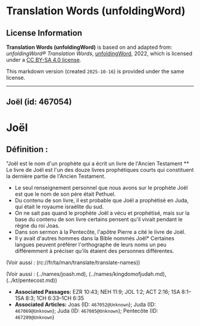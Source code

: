 # Translation Words (unfoldingWord)

## License Information

**Translation Words (unfoldingWord)** is based on and adapted from: _unfoldingWord® Translation Words_, [unfoldingWord](https://unfoldingword.org/utw), 2022, which is licensed under a [CC BY-SA 4.0 license](https://creativecommons.org/licenses/by-sa/4.0/legalcode.en).

This markdown version (created `2025-10-16`) is provided under the same license.



--------------------------------

## Joël (id: 467054)

Joël
====

Définition :
------------

"Joël est le nom d'un prophète qui a écrit un livre de l'Ancien Testament \*\* Le livre de Joël est l'un des douze livres prophétiques courts qui constituent la dernière partie de l'Ancien Testament.

* Le seul renseignement personnel que nous avons sur le prophète Joël est que le nom de son père était Pethuel.
* Du contenu de son livre, il est probable que Joël a prophétisé en Juda, qui était le royaume israélite du sud.
* On ne sait pas quand le prophète Joël a vécu et prophétisé, mais sur la base du contenu de son livre certains pensent qu'il vivait pendant le règne du roi Joas.
* Dans son sermon à la Pentecôte, l'apôtre Pierre a cité le livre de Joël.
* Il y avait d'autres hommes dans la Bible nommés Joël\* Certaines langues peuvent préférer l'orthographe de leurs noms un peu différemment à préciser qu'ils étaient des personnes différentes.

(Voir aussi : (rc://fr/ta/man/translate/translate\-names))

(Voir aussi : (../names/joash.md), (../names/kingdomofjudah.md), (../kt/pentecost.md))

* **Associated Passages:** EZR 10:43; NEH 11:9; JOL 1:2; ACT 2:16; 1SA 8:1–1SA 8:3; 1CH 6:33–1CH 6:35
* **Associated Articles:** Joas (ID: `467052@Unknown`); Juda (ID: `467069@Unknown`); Juda (ID: `467085@Unknown`); Pentecôte (ID: `467209@Unknown`)

